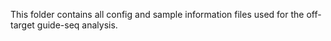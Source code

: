 This folder contains all config and sample information files used for the off-target guide-seq analysis.
